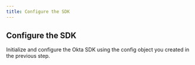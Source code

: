```yaml
---
title: Configure the SDK
---
```

## Configure the SDK

Initialize and configure the Okta SDK using the config object you created in the previous step. 

<StackSelector snippet="config"/>

